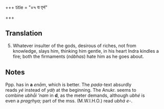 +++
title = "०५ य एनं"

+++
## Translation
5. Whatever insulter of the gods, desirous of riches, not from  
knowledge, slays him, thinking him gentle, in his heart Indra kindles a  
fire; both the firmaments (*nábhas*) hate him as he goes about.

## Notes
Ppp. has in **a** *enām*, which is better. The *pada*-text absurdly  
reads *yé* instead of *yáḥ* at the beginning. The Anukr. seems to  
combine *ubhā́i ’nam* in **d**, as the meter demands, although *ubhé* is  
even a *pragṛhya;* part of the mss. (M.W.I.H.O.) read *ubhá e-*.
